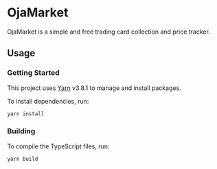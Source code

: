 # OjaMarket

OjaMarket is a simple and free trading card collection and price tracker.

## Usage

### Getting Started

This project uses [Yarn](https://yarnpkg.com/) v3.8.1 to manage and install packages.

To install dependencies, run:

```bash
yarn install
```

### Building

To compile the TypeScript files, run:

```bash
yarn build
```
